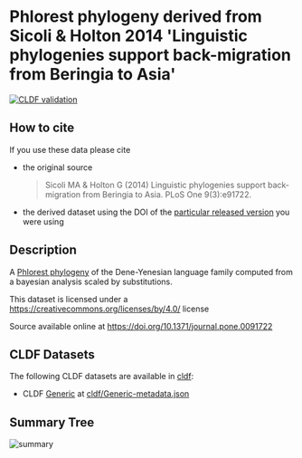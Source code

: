 # Phlorest phylogeny derived from Sicoli & Holton 2014 'Linguistic phylogenies support back-migration from Beringia to Asia'

[![CLDF validation](https://github.com/phlorest/sicoli_and_holton2014/workflows/CLDF-validation/badge.svg)](https://github.com/phlorest/sicoli_and_holton2014/actions?query=workflow%3ACLDF-validation)

## How to cite

If you use these data please cite
- the original source
  > Sicoli MA & Holton G (2014) Linguistic phylogenies support back-migration from Beringia to Asia. PLoS One 9(3):e91722.
- the derived dataset using the DOI of the [particular released version](../../releases/) you were using

## Description

A [Phlorest phylogeny](https://github.com/phlorest) of the Dene-Yenesian language family computed from a bayesian analysis scaled by substitutions.


This dataset is licensed under a https://creativecommons.org/licenses/by/4.0/ license

Source available online at https://doi.org/10.1371/journal.pone.0091722


## CLDF Datasets

The following CLDF datasets are available in [cldf](cldf):

- CLDF [Generic](https://github.com/cldf/cldf/tree/master/modules/Generic) at [cldf/Generic-metadata.json](cldf/Generic-metadata.json)

## Summary Tree

![summary](https://raw.githubusercontent.com/phlorest/sicoli_and_holton2014/main/summary_tree.svg)